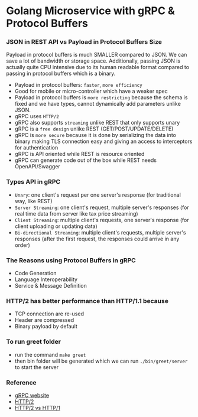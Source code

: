 # Golang Microservice with gRPC & Protocol Buffers

### JSON in REST API vs Payload in Protocol Buffers Size

Payload in protocol buffers is much SMALLER compared to JSON. We can save a lot of bandwidth or storage space.
Additionally, passing JSON is actually quite CPU intensive due to its human readable format compared to passing in protocol buffers which is a binary.

- Payload in protocol buffers: `faster`, `more efficiency`
- Good for mobile or micro-controller which have a weaker spec
- Payload in protocol buffers is `more restricting` because the schema is fixed and we have types, cannot dynamically add parameters unlike JSON.
- gRPC uses `HTTP/2`
- gRPC also supports `streaming` unlike REST that only supports unary
- gRPC is a `free design` unlike REST (GET/POST/UPDATE/DELETE)
- gRPC is `more secure` because it is done by serializing the data into binary making TLS connection easy and giving an access to interceptors for authentication
- gRPC is API oriented while REST is resource oriented
- gRPC can generate code out of the box while REST needs OpenAPI/Swagger

### Types API in gRPC

- `Unary`: one client's request per one server's response (for traditional way, like REST)
- `Server Streaming`: one client's request, multiple server's responses (for real time data from server like tax price streaming)
- `Client Streaming`: multiple client's requests, one server's response (for client uploading or updating data)
- `Bi-directional Streaming`: multiple client's requests, multiple server's responses (after the first request, the responses could arrive in any order)

### The Reasons using Protocol Buffers in gRPC

- Code Generation
- Language Interoperability
- Service & Message Definition

### HTTP/2 has better performance than HTTP/1.1 because

- TCP connection are re-used
- Header are compressed
- Binary payload by default

### To run greet folder

- run the command `make greet`
- then bin folder will be generated which we can run `./bin/greet/server` to start the server

### Reference

- [gRPC website](https://grpc.io/)
- [HTTP/2](https://http2.github.io/)
- [HTTP/2 vs HTTP/1](https://imagekit.io/demo/http2-vs-http1)
